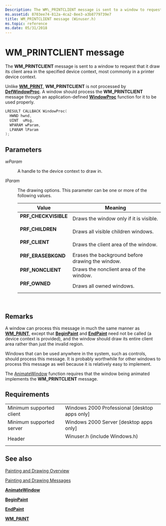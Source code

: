 ```yaml
---
Description: The WM\_PRINTCLIENT message is sent to a window to request that it draw its client area in the specified device context, most commonly in a printer device context.
ms.assetid: 8703ee74-812a-4ca2-8ee3-a3b8779739e7
title: WM_PRINTCLIENT message (Winuser.h)
ms.topic: reference
ms.date: 05/31/2018
---
```


# WM\_PRINTCLIENT message

The **WM\_PRINTCLIENT** message is sent to a window to request that it draw its client area in the specified device context, most commonly in a printer device context.

Unlike [**WM\_PRINT**](wm-print.md), **WM\_PRINTCLIENT** is not processed by [**DefWindowProc**](https://msdn.microsoft.com/library/ms633572(v=VS.85).aspx). A window should process the **WM\_PRINTCLIENT** message through an application-defined [**WindowProc**](https://msdn.microsoft.com/library/ms633573(v=VS.85).aspx) function for it to be used properly.


```C++
LRESULT CALLBACK WindowProc(
  HWND hwnd, 
  UINT  uMsg, 
  WPARAM wParam, 
  LPARAM lParam     
);
```



## Parameters

<dl> <dt>

*wParam* 
</dt> <dd>

A handle to the device context to draw in.

</dd> <dt>

*lParam* 
</dt> <dd>

The drawing options. This parameter can be one or more of the following values.



| Value                                                                                                                                                                  | Meaning                                                     |
|------------------------------------------------------------------------------------------------------------------------------------------------------------------------|-------------------------------------------------------------|
| <span id="PRF_CHECKVISIBLE"></span><span id="prf_checkvisible"></span><dl> <dt>**PRF\_CHECKVISIBLE**</dt> </dl> | Draws the window only if it is visible.<br/>          |
| <span id="PRF_CHILDREN"></span><span id="prf_children"></span><dl> <dt>**PRF\_CHILDREN**</dt> </dl>             | Draws all visible children windows.<br/>              |
| <span id="PRF_CLIENT"></span><span id="prf_client"></span><dl> <dt>**PRF\_CLIENT**</dt> </dl>                   | Draws the client area of the window.<br/>             |
| <span id="PRF_ERASEBKGND"></span><span id="prf_erasebkgnd"></span><dl> <dt>**PRF\_ERASEBKGND**</dt> </dl>       | Erases the background before drawing the window.<br/> |
| <span id="PRF_NONCLIENT"></span><span id="prf_nonclient"></span><dl> <dt>**PRF\_NONCLIENT**</dt> </dl>          | Draws the nonclient area of the window.<br/>          |
| <span id="PRF_OWNED"></span><span id="prf_owned"></span><dl> <dt>**PRF\_OWNED**</dt> </dl>                      | Draws all owned windows.<br/>                         |



 

</dd> </dl>

## Remarks

A window can process this message in much the same manner as [**WM\_PAINT**](https://msdn.microsoft.com/en-us/library/Dd145213(v=VS.85).aspx), except that [**BeginPaint**](/windows/desktop/api/Winuser/nf-winuser-beginpaint) and [**EndPaint**](/windows/desktop/api/Winuser/nf-winuser-endpaint) need not be called (a device context is provided), and the window should draw its entire client area rather than just the invalid region.

Windows that can be used anywhere in the system, such as controls, should process this message. It is probably worthwhile for other windows to process this message as well because it is relatively easy to implement.

The [AnimateWindow](https://docs.microsoft.com/windows/desktop/api/winuser/nf-winuser-animatewindow) function requires that the window being animated implements the **WM\_PRINTCLIENT** message.

## Requirements



|                                     |                                                                                                          |
|-------------------------------------|----------------------------------------------------------------------------------------------------------|
| Minimum supported client<br/> | Windows 2000 Professional \[desktop apps only\]<br/>                                               |
| Minimum supported server<br/> | Windows 2000 Server \[desktop apps only\]<br/>                                                     |
| Header<br/>                   | <dl> <dt>Winuser.h (include Windows.h)</dt> </dl> |



## See also

<dl> <dt>

[Painting and Drawing Overview](painting-and-drawing.md)
</dt> <dt>

[Painting and Drawing Messages](painting-and-drawing-messages.md)
</dt> <dt>

[**AnimateWindow**](https://msdn.microsoft.com/library/ms632669(v=VS.85).aspx)
</dt> <dt>

[**BeginPaint**](/windows/desktop/api/Winuser/nf-winuser-beginpaint)
</dt> <dt>

[**EndPaint**](/windows/desktop/api/Winuser/nf-winuser-endpaint)
</dt> <dt>

[**WM\_PAINT**](wm-paint.md)
</dt> </dl>

 

 




